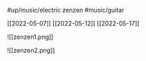 #up/music/electric zenzen
#music/guitar 

[[2022-05-07]] [[2022-05-12]]
[[2022-05-17]] 

![[zenzen1.png]]

![[zenzen2.png]]